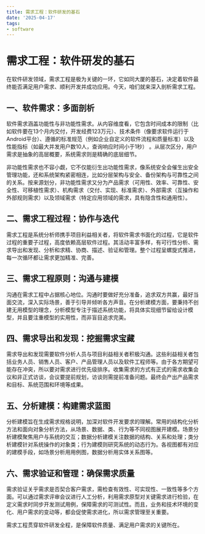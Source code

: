 ```yaml
---
title: 需求工程：软件研发的基石
date: '2025-04-17'
tags:
- software
---
```


# 需求工程：软件研发的基石
在软件研发领域，需求工程是极为关键的一环，它如同大厦的基石，决定着软件最终能否满足用户需求、顺利开发并成功应用。今天，咱们就来深入剖析需求工程。

## 一、软件需求：多面剖析
软件需求涵盖功能性与非功能性需求。从内容维度看，它包含时间成本的限制（比如软件要在13个月内交付，开发经费123万元）、技术条件（像要求软件运行于Android平台）、遵循的标准规范（例如企业自定义的软件流程和质量标准）以及性能指标（如最大并发用户数10人，查询响应时间小于1秒） 。从层次区分，用户需求是抽象的高层概要，系统需求则是精确的底层细节。

非功能性需求也不容小觑，它不仅能衍生出功能性需求，像系统安全会催生出安全管理功能，还和系统架构紧密相连，比如分层架构与安全、备份架构与可靠性之间的关系。按来源划分，非功能性需求又分为产品需求（可用性、效率、可靠性、安全性、可移植性需求）、机构需求（交付、实现、标准需求）、外部需求（互操作和外部规则需求）以及领域需求（特定应用领域的需求，具有隐含性和通用性）。

## 二、需求工程过程：协作与迭代
需求工程是系统分析师携手项目利益相关者，将软件需求书面化的过程，它是软件过程的重要子过程，高度依赖高层软件过程。其活动丰富多样，有可行性分析、需求导出和发现、分析和求精、协商、描述、验证和管理。整个过程呈螺旋式推进，每一次循环都让需求更加精准、完善。

## 三、需求工程原则：沟通与建模
沟通在需求工程中占据核心地位。沟通时要做好充分准备，追求双方共赢，最好当面交流，深入实际场景，善于引导并倾听各方声音。在分析建模方面，要秉持不创建无用模型的理念，分析模型专注于描述系统功能，将具体实现细节留给设计模型，并且要注重模型的实用性，而非盲目追求完美。

## 四、需求导出和发现：挖掘需求宝藏
需求导出和发现需要软件分析人员与项目利益相关者积极沟通。这些利益相关者包括业务人员、销售人员、客户、产品管理人员以及软件工程师等。由于各方期望可能存在冲突，所以要对需求进行优先级排序。收集需求的方式有正式的需求收集会议和非正式访谈，会议要提前规划，访谈则需提前准备问题。最终会产出产品需求和目标、系统范围和环境等成果。

## 五、分析建模：构建需求蓝图
分析建模旨在生成需求规格说明，加深对软件开发要求的理解。常用的结构化分析方法和面向对象分析方法，从场景、数据、类、行为等不同视图展开建模。场景分析建模聚焦用户与系统的交互；数据分析建模关注数据的结构、关系和处理；类分析建模针对系统操作的对象类；行为建模则研究系统的动态行为。各视图都有对应的建模手段，如场景分析用用例图，数据分析用实体关系图等。

## 六、需求验证和管理：确保需求质量
需求验证关乎需求是否契合客户需求，需检查有效性、可实现性、一致性等多个方面。可以通过需求评审会议进行人工分析，利用需求原型对关键需求进行检验，在定义需求时同步开发测试用例，保障需求的可测试性。而且，业务和技术环境的变化、用户需求的变动等，都会促使需求进化，所以需求管理至关重要。

需求工程贯穿软件研发全程，是保障软件质量、满足用户需求的关键所在。